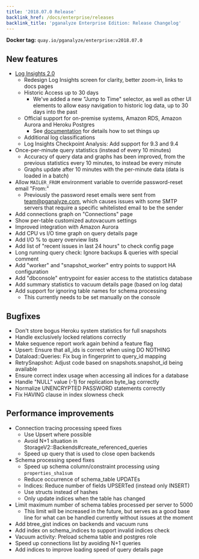 ```yaml
---
title: '2018.07.0 Release'
backlink_href: /docs/enterprise/releases
backlink_title: 'pganalyze Enterprise Edition: Release Changelog'
---
```


**Docker tag:** `quay.io/pganalyze/enterprise:v2018.07.0`

## New features

- [Log Insights 2.0](/blog/postgres-log-monitoring-with-pganalyze)
  - Redesign Log Insights screen for clarity, better zoom-in, links to docs pages
  - Historic Access up to 30 days
      - We've added a new "Jump to Time" selector, as well as other UI elements to
        allow easy navigation to historic log data, up to 30 days into the past
  - Official support for on-premise systems, Amazon RDS, Amazon Aurora and Heroku Postgres
      - See [documentation](/docs/enterprise/log-insights) for details how to set things up
  - Additional log classifications
  - Log Insights Checkpoint Analysis: Add support for 9.3 and 9.4
- Once-per-minute query statistics (instead of every 10 minutes)
  - Accuracy of query data and graphs has been improved, from the previous statistics
    every 10 minutes, to instead be every minute
  - Graphs update after 10 minutes with the per-minute data (data is loaded in a batch)
- Allow `MAILER_FROM` environment variable to override password-reset email "From:"
  - Previously the password reset emails were sent from team@pganalyze.com,
    which causes issues with some SMTP servers that require a specific whitelisted
    email to be the sender
- Add connections graph on "Connections" page
- Show per-table customized autovacuum settings
- Improved integration with Amazon Aurora
- Add CPU vs I/O time graph on query details page
- Add I/O % to query overview lists
- Add list of "recent issues in last 24 hours" to check config page
- Long running query check: Ignore backups & queries with special comment
- Add "worker" and "snapshot_worker" entry points to support HA configuration
- Add "dbconsole" entrypoint for easier access to the statistics database
- Add summary statistics to vacuum details page (based on log data)
- Add support for ignoring table names for schema processing
  - This currently needs to be set manually on the console

## Bugfixes

- Don't store bogus Heroku system statistics for full snapshots
- Handle exclusively locked relations correctly
- Make sequence report work again behind a feature flag
- Upsert: Ensure that all_ids is correct when using DO NOTHING
- Dataload::Queries: Fix bug in fingerprint to query_id mapping
- RetrySnapshot: Adjust code based on snapshots.snapshot_id being available
- Ensure correct index usage when accessing all indices for a database
- Handle "NULL" value (-1) for replication byte_lag correctly
- Normalize UNENCRYPTED PASSWORD statements correctly
- Fix HAVING clause in index slowness check


## Performance improvements

- Connection tracing processing speed fixes
  - Use Upsert where possible
  - Avoid N+1 situation in StorageV2::Backends#create_referenced_queries
  - Speed up query that is used to close open backends
- Schema processing speed fixes
  - Speed up schema column/constraint processing using `properties_sha1sum`
  - Reduce occurrence of schema_table UPDATEs
  - Indices: Reduce number of fields UPSERTed (instead only INSERT)
  - Use structs instead of hashes
  - Only update indices when the table has changed
- Limit maximum number of schema tables processed per server to 5000
  - This limit will be increased in the future, but serves as a good base line
    for what can be handled currently without issues at the moment
- Add btree_gist indices on backends and vacuum runs
- Add index on schema_indices to support invalid indices check
- Vacuum activity: Preload schema table and postgres role
- Speed up connections list by avoiding N+1 queries
- Add indices to improve loading speed of query details page
